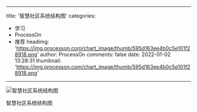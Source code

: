 
---
title: '智慧社区系统结构图'
categories: 
 - 学习
 - ProcessOn
 - 推荐
headimg: 'https://img.processon.com/chart_image/thumb/595d163ee4b0c5e101f28918.png'
author: ProcessOn
comments: false
date: 2022-01-02 13:28:31
thumbnail: 'https://img.processon.com/chart_image/thumb/595d163ee4b0c5e101f28918.png'
---

<div>   
<img class="thumb" alt="智慧社区系统结构图" src="https://img.processon.com/chart_image/thumb/595d163ee4b0c5e101f28918.png" referrerpolicy="no-referrer">
<p>智慧社区系统结构图</p>  
</div>
            